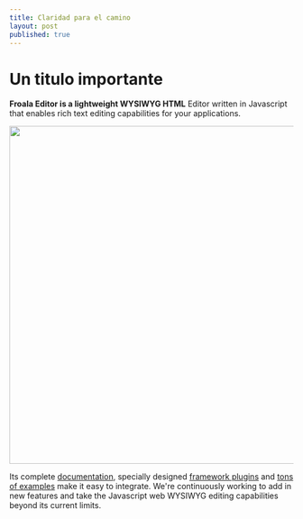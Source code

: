```yaml
---
title: Claridad para el camino
layout: post
published: true
---
```


<h1>Un titulo importante</h1>

<p><strong>Froala Editor is a lightweight WYSIWYG HTML</strong> Editor written in Javascript that enables rich text editing capabilities for your applications.</p>

<p><img src="{{site.baseurl}}//img/pizarra.png" style="width: 600px;" class="fr-fic fr-dib"></p>

<p>Its complete <a href="/wysiwyg-editor/docs" title="Documentation">documentation</a>, specially designed <a href="#frameworks" title="Frameworks">framework plugins</a> and <a href="/wysiwyg-editor/examples" title="Examples">tons of examples</a> make it easy to integrate. We&#39;re continuously working to add in new features and take the Javascript web WYSIWYG editing capabilities beyond its current limits.</p>